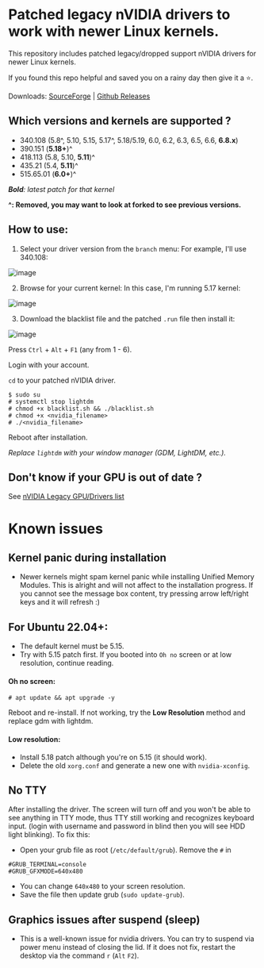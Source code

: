 # Patched legacy nVIDIA drivers to work with newer Linux kernels.
This repository includes patched legacy/dropped support nVIDIA drivers for newer Linux kernels.

If you found this repo helpful and saved you on a rainy day then give it a ⭐.

Downloads: [SourceForge](https://sourceforge.net/projects/nvidia-legacy/files/) | [Github Releases](https://github.com/MeowIce/nvidia-legacy/releases)
## Which versions and kernels are supported ?
- 340.108 (5.8^, 5.10, 5.15, 5.17^, 5.18/5.19, 6.0, 6.2, 6.3, 6.5, 6.6, **6.8.x**)
- 390.151 (**5.18+**)^
- 418.113 (5.8, 5.10, **5.11**)^
- 435.21 (5.4, **5.11**)^
- 515.65.01 (**6.0+**)^

***Bold**: latest patch for that kernel*

**^: Removed, you may want to look at forked to see previous versions.**
## How to use:
1. Select your driver version from the `branch` menu:
For example, I'll use 340.108:

![image](https://user-images.githubusercontent.com/70711319/168417538-97d1ae05-2877-440c-948b-08d40fb306e7.png)


2. Browse for your current kernel:
In this case, I'm running 5.17 kernel:

![image](https://user-images.githubusercontent.com/70711319/168422038-bc52e0d6-72b9-4083-84a1-985caaf3939f.png)

3. Download the blacklist file and the patched `.run` file then install it:

![image](https://user-images.githubusercontent.com/70711319/168417619-adc7a601-5ea7-4222-94af-fdde2345b2f0.png)

Press `Ctrl` + `Alt` + `F1` (any from 1 - 6).

Login with your account.

`cd` to your patched nVIDIA driver.

```
$ sudo su
# systemctl stop lightdm
# chmod +x blacklist.sh && ./blacklist.sh
# chmod +x <nvidia_filename>
# ./<nvidia_filename>
```

Reboot after installation.

*Replace `lightdm` with your window manager (GDM, LightDM, etc.).*

## Don't know if your GPU is out of date ?
See [nVIDIA Legacy GPU/Drivers list](https://www.nvidia.com/en-us/drivers/unix/legacy-gpu/)

# Known issues

## Kernel panic during installation
- Newer kernels might spam kernel panic while installing Unified Memory Modules. This is alright and will not affect to the installation progress.
If you cannot see the message box content, try pressing arrow left/right keys and it will refresh :)

## For Ubuntu 22.04+:
- The default kernel must be 5.15.
- Try with 5.15 patch first. If you booted into `Oh no` screen or at low resolution, continue reading.
#### Oh no screen:

`# apt update && apt upgrade -y`

Reboot and re-install.
If not working, try the **Low Resolution** method and replace gdm with lightdm.

#### Low resolution:
- Install 5.18 patch although you're on 5.15 (it should work).
- Delete the old `xorg.conf` and generate a new one with `nvidia-xconfig`.

## No TTY
After installing the driver. The screen will turn off and you won't be able to see anything in TTY mode, thus TTY still working and recognizes keyboard input. (login with username and password in blind then you will see HDD light blinking).
To fix this:
- Open your grub file as root (`/etc/default/grub`).
Remove the `#` in
```
#GRUB_TERMINAL=console
#GRUB_GFXMODE=640x480
```

- You can change `640x480` to your screen resolution.
- Save the file then update grub (`sudo update-grub`).

## Graphics issues after suspend (sleep)
- This is a well-known issue for nvidia drivers. You can try to suspend via power menu instead of closing the lid. If it does not fix, restart the desktop via the command `r` (`Alt` `F2`).

